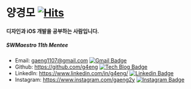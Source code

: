 # 양경모 [![Hits](https://hits.seeyoufarm.com/api/count/incr/badge.svg?url=https%3A%2F%2Fgithub.com%2Fg4eng&count_bg=%239D3DC8&title_bg=%23555555&icon=&icon_color=%23E7E7E7&title=hits&edge_flat=false)](https://hits.seeyoufarm.com)

#### 디자인과 iOS 개발을 공부하는 사람입니다.
##### SWMaestro 11th Mentee

- Email: gaeng1107@gmail.com   [![Gmail Badge](https://img.shields.io/badge/Gmail-d14836?style=flat-round&logo=Gmail&logoColor=white&link=mailto:gaeng1107@gmail.com)](mailto:gaeng1107@gmail.com)
- Github: https://github.com/g4eng [![Tech Blog Badge](http://img.shields.io/badge/-Tech%20blog-black?style=flat-round&logo=github&link=https://g4eng.github.io/)](https://g4eng.github.io/)
- LinkedIn: https://www.linkedin.com/in/g4eng/ [![Linkedin Badge](https://img.shields.io/badge/-LinkedIn-blue?style=flat-round&logo=Linkedin&logoColor=white&link=https://www.linkedin.com/in/g4neg/)](https://www.linkedin.com/in/g4eng/)
- Instagram: https://www.instagram.com/gaeng2y   [![Instagram Badge](https://img.shields.io/badge/-Instagram-%23E4405F?style=flat-round&logo=instagram&logoColor=white&link=https://www.instagram.com/gaeng2y)](https://www.instagram.com/gaeng2y)


